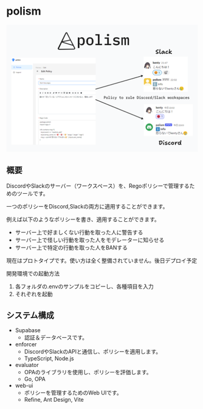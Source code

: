 # polism

![img.png](img.png)
## 概要
DiscordやSlackのサーバー（ワークスペース）を、Regoポリシーで管理するためのツールです。

一つのポリシーをDiscord,Slackの両方に適用することができます。

例えば以下のようなポリシーを書き、適用することができます。
- サーバー上で好ましくない行動を取った人に警告する
- サーバー上で怪しい行動を取った人をモデレーターに知らせる
- サーバー上で特定の行動を取った人をBANする

現在はプロトタイプです。使い方は全く整備されていません。後日デプロイ予定

開発環境での起動方法
1. 各フォルダの.envのサンプルをコピーし、各種項目を入力
2. それぞれを起動

## システム構成
- Supabase
  - 認証＆データベースです。
- enforcer
  - DiscordやSlackのAPIと通信し、ポリシーを適用します。
  - TypeScript, Node.js
- evaluator
  - OPAのライブラリを使用し、ポリシーを評価します。
  - Go, OPA
- web-ui
  - ポリシーを管理するためのWeb UIです。
  - Refine, Ant Design, Vite
